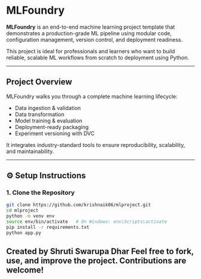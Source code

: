 # MLFoundry 

**MLFoundry** is an end-to-end machine learning project template that demonstrates a production-grade ML pipeline using modular code, configuration management, version control, and deployment readiness.

This project is ideal for professionals and learners who want to build reliable, scalable ML workflows from scratch to deployment using Python.

---

## Project Overview

MLFoundry walks you through a complete machine learning lifecycle:
- Data ingestion & validation  
- Data transformation  
- Model training & evaluation  
- Deployment-ready packaging  
- Experiment versioning with DVC

It integrates industry-standard tools to ensure reproducibility, scalability, and maintainability.

---

## ⚙️ Setup Instructions

### 1. Clone the Repository

```bash
git clone https://github.com/krishnaik06/mlproject.git
cd mlproject
python -m venv env
source env/bin/activate   # On Windows: env\Scripts\activate
pip install -r requirements.txt
python app.py
```
Created by Shruti Swarupa Dhar
Feel free to fork, use, and improve the project. Contributions are welcome!
---
